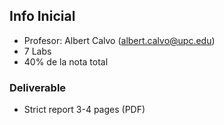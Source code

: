 ## Info Inicial
- Profesor: Albert Calvo (albert.calvo@upc.edu)
- 7 Labs
- 40% de la nota total

### Deliverable
- Strict report 3-4 pages (PDF)
